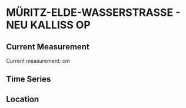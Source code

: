 # MÜRITZ-ELDE-WASSERSTRASSE - NEU KALLISS OP

## Current Measurement

Current measurement: <Value topic="rivers/pegel-online/MEW/NEU-KALLISS-OP/measurementValue"/> cm

## Time Series

<TimeSeries topic="rivers/pegel-online/MEW/NEU-KALLISS-OP/measurementValue" period="week" />

## Location

<WorldMap>
  <Marker lat="53.1720447826819" lon="11.286382289790327" labelTopic="rivers/pegel-online/MEW/NEU-KALLISS-OP/measurementValue" />
</WorldMap>
